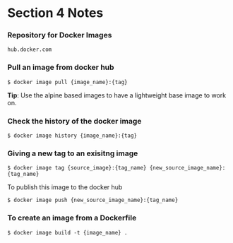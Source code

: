 # Section 4 Notes

### Repository for Docker Images

`hub.docker.com`

### Pull an image from docker hub

`$ docker image pull {image_name}:{tag}`

**Tip**: Use the alpine based images to have a lightweight base image
to work on.

### Check the history of the docker image

`$ docker image history {image_name}:{tag}`

### Giving a new tag to an exisitng image

`$ docker image tag {source_image}:{tag_name} {new_source_image_name}:{tag_name}`

To publish this image to the docker hub

`$ docker image push {new_source_image_name}:{tag_name}`

### To create an image from a Dockerfile

`$ docker image build -t {image_name} .`